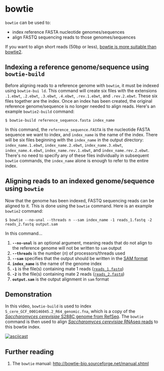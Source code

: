 # bowtie

`bowtie` can be used to:
 - index reference FASTA nucleotide genomes/sequences
 - align FASTQ sequencing reads to those genomes/sequences

 If you want to align short reads (50bp or less), [bowtie is more suitable than bowtie2](bowtie2.md#differences-between-bowtie-and-bowtie2).

## Indexing a reference genome/sequence using `bowtie-build`

 Before aligning reads to a reference genome with `bowtie`, it must be indexed using `bowtie-bui
    ld`.
This command will create six files with the extensions `.1.ebwt`, `.2.ebwt`, `.3.ebwt`, `.4.ebwt`, `.rev.1.ebwt`, and `.rev.2.ebwt`.
These six files together are the index.
Once an index has been created, the original reference genome/sequence is no longer needed to align reads.
Here's an example `bowtie2-build` command:

```
$ bowtie-build reference_sequence.fasta index_name
```

In this command, the `reference_sequence.FASTA` is the nucleotide FASTA sequence we want to index, and `index_name` is the name of the index.
There will be six files beginning with the `index_name` in the output directory: `index_name.1.ebwt`, `index_name.2.ebwt`, `index_name.3.ebwt`, `index_name.4.ebwt`, `index_name.rev.1.ebwt`, and `index_name.rev.2.ebwt`.
There's no need to specify any of these files individually in subsequent `bowtie` commands, the `index_name` alone is enough to refer to the entire index.

## Aligning reads to an indexed genome/sequence using `bowtie`

Now that the genome has been indexed, FASTQ sequencing reads can be aligned to it.
This is done using the `bowtie` command.
Here is an example `bowtie2` command:

```
$ bowtie --no-unal --threads n --sam index_name -1 reads_1.fastq -2 reads_2.fastq output.sam
```

In this command...
 
1. **`--no-unal`** is an optional argument, meaning reads that do not align to the reference genome will not be written to `sam` output
2. **`--threads`** is the number (*n*) of processors/threads used
3. **`--sam`** specifies that the output should be written in the [SAM format](file_formats.md#sam)
4. **`index_name`** is the name of the genome index
4. **`-1`** is the file(s) containing mate 1 reads ([`reads_1.fastq`](file_formats.md#fastq))
5. **`-2`** is the file(s) containing mate 2 reads ([`reads_2.fastq`](file_formats.md#fastq))
6. **`output.sam`** is the output alignment in `sam` format

## Demonstration

In this video, `bowtie-build` is used to index `S_cere_GCF_000146045.2_R64_genomic.fna`, which is a copy of the [*Saccharomyces cerevisiae* S288C genome from RefSeq](https://www.ncbi.nlm.nih.gov/assembly/GCF_000146045.2).
The `bowtie` command is then used to align [*Saccharomyces cerevisiae* RNAseq reads](https://www.ncbi.nlm.nih.gov/sra/SRR11462797) to this bowtie index.

[![asciicast](https://asciinema.org/a/316272.svg)](https://asciinema.org/a/316272?autoplay=1)

## Further reading

1. The `bowtie` manual: <http://bowtie-bio.sourceforge.net/manual.shtml>
